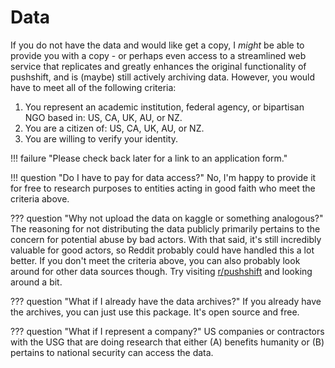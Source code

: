 # Data

If you do not have the data and would like get a copy, I *might* be able to provide you with a copy - or perhaps even access to a streamlined web service that replicates and greatly enhances the original functionality of pushshift, and is (maybe) still actively archiving data. However, you would have to meet all of the following criteria:

1. You represent an academic institution, federal agency, or bipartisan NGO based in: US, CA, UK, AU, or NZ.
2. You are a citizen of: US, CA, UK, AU, or NZ.
3. You are willing to verify your identity.

!!! failure "Please check back later for a link to an application form."

!!! question "Do I have to pay for data access?"
    No, I'm happy to provide it for free to research purposes to entities acting in good faith who meet the criteria above.

<!--
It does cost me money though, which comes out of my paycheck. Given I also have to pay for tuition, caffeine, ramen, etc. I can't afford to provide access to everyone.
-->

??? question "Why not upload the data on kaggle or something analogous?"
    The reasoning for not distributing the data publicly primarily pertains to the concern for potential abuse by bad actors. With that said, it's still incredibly valuable for good actors, so Reddit probably could have handled this a lot better. If you don't meet the criteria above, you can also probably look around for other data sources though. Try visiting [r/pushshift](https://www.reddit.com/r/pushshift) and looking around a bit.

<!--
Of course, on a deeper philosophical level, there are no good or bad actors. There are only competing interests and the driving force of evolution and natural selection. Is a tapeworm bad? If you are a human, yes. If you are a tapeworm, no - then humans are bad. I could write several pages about this, but I'll put that somewhere else. I digress, the heuristic you can use for whether I'll provide access is:

- You want access because you want to do something to help humanity -> Access granted
- You want access because you want something to help yourself -> Factored in
- You want access because you want to do something to hurt humanity -> Access denied

Plus meeting the formal criteria above.
-->

??? question "What if I already have the data archives?"
    If you already have the archives, you can just use this package. It's open source and free.

??? question "What if I represent a company?"
    US companies or contractors with the USG that are doing research that either (A) benefits humanity or (B) pertains to national security can access the data.

<!-- This determination is not made by me - it is made by an automated system. -->